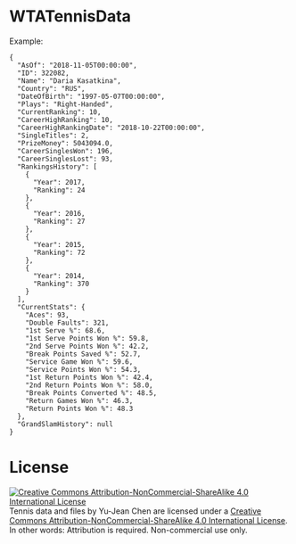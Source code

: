 # WTATennisData
Example:
```
{
  "AsOf": "2018-11-05T00:00:00",
  "ID": 322082,
  "Name": "Daria Kasatkina",
  "Country": "RUS",
  "DateOfBirth": "1997-05-07T00:00:00",
  "Plays": "Right-Handed",
  "CurrentRanking": 10,
  "CareerHighRanking": 10,
  "CareerHighRankingDate": "2018-10-22T00:00:00",
  "SingleTitles": 2,
  "PrizeMoney": 5043094.0,
  "CareerSinglesWon": 196,
  "CareerSinglesLost": 93,
  "RankingsHistory": [
    {
      "Year": 2017,
      "Ranking": 24
    },
    {
      "Year": 2016,
      "Ranking": 27
    },
    {
      "Year": 2015,
      "Ranking": 72
    },
    {
      "Year": 2014,
      "Ranking": 370
    }
  ],
  "CurrentStats": {
    "Aces": 93,
    "Double Faults": 321,
    "1st Serve %": 68.6,
    "1st Serve Points Won %": 59.8,
    "2nd Serve Points Won %": 42.2,
    "Break Points Saved %": 52.7,
    "Service Game Won %": 59.6,
    "Service Points Won %": 54.3,
    "1st Return Points Won %": 42.4,
    "2nd Return Points Won %": 58.0,
    "Break Points Converted %": 48.5,
    "Return Games Won %": 46.3,
    "Return Points Won %": 48.3
  },
  "GrandSlamHistory": null
}
```

# License
[![Creative Commons Attribution-NonCommercial-ShareAlike 4.0 International License](https://i.creativecommons.org/l/by-nc-sa/4.0/88x31.png)](http://creativecommons.org/licenses/by-nc-sa/4.0/)
Tennis data and files by Yu-Jean Chen are licensed under a [Creative Commons Attribution-NonCommercial-ShareAlike 4.0 International License](http://creativecommons.org/licenses/by-nc-sa/4.0/).
In other words: Attribution is required. Non-commercial use only.

